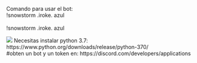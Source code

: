 Comando para usar el bot: 
<br>
!snowstorm .iroke. azul  
<br>
!snowstorm .iroke. azul
<br>

<img src="https://i.imgur.com/R1IcirS.png">
Necesitas instalar python 3.7: https://www.python.org/downloads/release/python-370/
<br>
#obten un bot y un token en: https://discord.com/developers/applications
